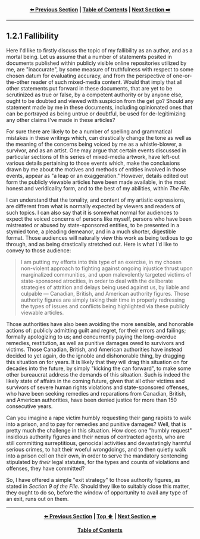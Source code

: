 <div align="center">
  
  **[:arrow_left: Previous Section][Prev] | [Table of Contents][TOC] | [Next Section :arrow_right:][Next]**
  
</div>

---

## 1.2.1 Fallibility 

Here I'd like to firstly discuss the topic of my fallibility as an author, and as a mortal being. Let us assume that a number of statements posited in documents published within publicly visible online repositories utilized by me, are "inaccurate", by some measure of truthfulness with respect to some chosen datum for evaluating accuracy, and from the perspective of one-or-the-other reader of such mixed-media content. Would that imply that all other statements put forward in these documents, that are yet to be scrutinized as true or false, by a competent authority or by anyone else, ought to be doubted and viewed with suspicion from the get go? Should any statement made by me in these documents, including opinionated ones that can be portrayed as being untrue or doubtful, be used for de-legitimizing any other claims I've made in these articles? 

For sure there are likely to be a number of spelling and grammatical mistakes in these writings which, can drastically change the tone as well as the meaning of the concerns being voiced by me as a whistle-blower, a survivor, and as an artist. One may argue that certain events discussed in particular sections of this series of mixed-media artwork, have left-out various details pertaining to those events which, make the conclusions drawn by me about the motives and methods of entities involved in those events, appear as "a leap or an exaggeration." However, details edited out form the publicly viewable articles have been made available, in the most honest and veridicality form, and to the best of my abilities, within *The File.*

I can understand that the tonality, and content of my artistic expressions, are different from what is normally expected by viewers and readers of such topics. I can also say that it is somewhat normal for audiences to expect the voiced concerns of persons like myself, persons who have been mistreated or abused by state-sponsored entities, to be presented in a stymied tone, a pleading demeanor, and in a much shorter, digestible format. Those audiences will naturally view this work as being tedious to go through, and as being drastically stretched out. Here is what I'd like to convey to those audience: 

>I am putting my efforts into this type of an exercise, in my chosen non-violent approach to fighting against ongoing injustice thrust upon marginalized communities, and upon malevolently targeted victims of state-sponsored atrocities, in order to deal with the deliberate strategies of attrition and delays being used against us, by liable and culpable — Canadian, British, and American authority figures. Those authority figures are simply taking their time in properly redressing the types of issues and conflicts being highlighted via these publicly viewable articles. 

Those authorities have also been avoiding the more sensible, and honorable actions of: publicly admitting guilt and regret, for their errors and failings; formally apologizing to us; and concurrently paying the long-overdue remedies, restitution, as well as punitive damages owed to survivors and victims. Those Canadian, British, and American authorities have instead decided to yet again, do the ignoble and dishonorable thing, by dragging this situation on for years. It is likely that they will drag this situation on for decades into the future, by simply "kicking the can forward", to make some other bureaucrat address the demands of this situation. Such is indeed the likely state of affairs in the coming future, given that all other victims and survivors of severe human rights violations and state-sponsored offenses, who have been seeking remedies and reparations from Canadian, British, and American authorities, have been denied justice for more than 150 consecutive years. 

Can you imagine a rape victim humbly requesting their gang rapists to walk into a prison, and to pay for remedies and punitive damages? Well, that is pretty much the challenge in this situation. How does one "humbly request" insidious authority figures and their nexus of contracted agents, who are still committing surreptitious, genocidal activities and devastatingly harmful serious crimes, to halt their woeful wrongdoings, and to then quietly walk into a prison cell on their own, in order to serve the mandatory sentencing stipulated by *their* legal statutes, for the types and counts of violations and offenses, they have committed? 

So, I have offered a simple "exit strategy" to those authority figures, as stated in *Section 9 of the File.* Should they like to suitably close this matter, they ought to do so, before the window of opportunity to avail any type of an exit, runs out on them. 

---

<div align="center">
  
  **[:arrow_left: Previous Section][Prev] | [Top :arrow_up:][Top] | [Next Section :arrow_right:][Next]** 
  
  **[Table of Contents][TOC]**

  [Prev]: ./01-02.md
  [Top]: ./01-02-01.md#121-fallibility
  [Next]: ./01-02-02.md
  [TOC]: ../README.md#table-of-contents
  
</div>